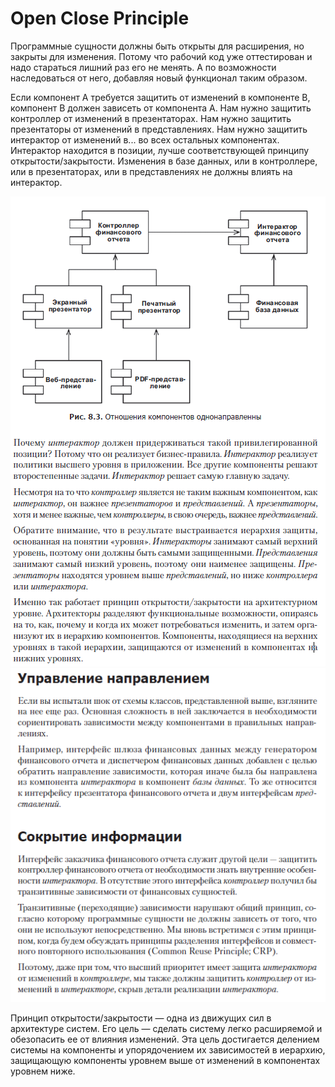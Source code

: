# Open Close Principle

Программные сущности должны быть открыты для расширения, но закрыты для изменения.
Потому что рабочий код уже оттестирован и надо стараться лишний раз его не менять. 
А по возможности наследоваться от него, добавляя новый функционал таким образом.

Eсли компонент A требуется защитить от изменений в компоненте B, компонент B 
должен зависеть от компонента A. Нам нужно защитить контроллер от изменений в 
презентаторах. Нам нужно защитить презентаторы от изменений в представлениях. 
Нам нужно защитить интерактор от изменений в... во всех остальных компонентах. 
Интерактор находится в позиции, лучше соответствующей принципу открытости/закрытости.
Изменения в базе данных, или в контроллере, или в презентаторах, или в 
представлениях не должны влиять на интерактор.

![img.png](img.png)
![img_1.png](img_1.png)

Принцип открытости/закрытости — одна из движущих сил в архитектуре систем. 
Его цель — сделать систему легко расширяемой и обезопасить ее от влияния изменений. 
Эта цель достигается делением системы на компоненты и упорядочением их зависимостей 
в иерархию, защищающую компоненты уровнем выше от изменений в компонентах уровнем ниже.
